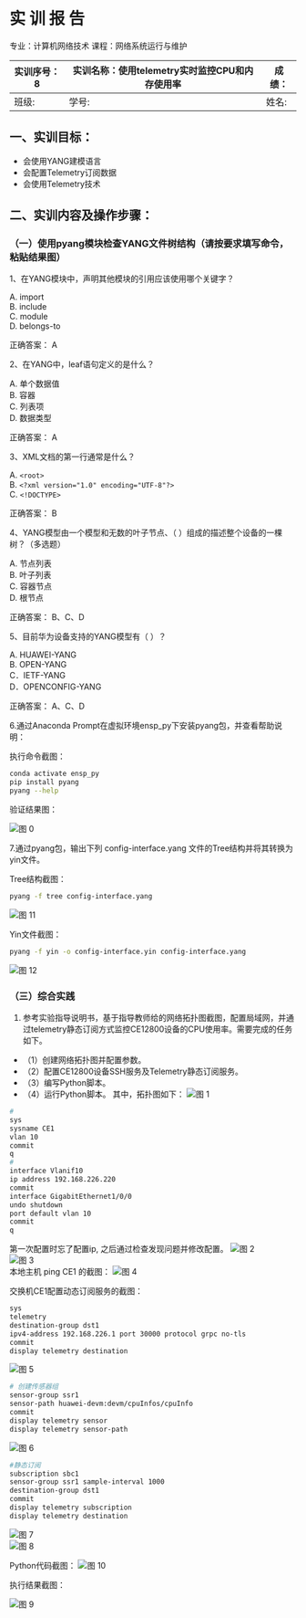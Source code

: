 # 实 训 报 告

专业：计算机网络技术       课程：网络系统运行与维护

|实训序号：8 | 实训名称：使用telemetry实时监控CPU和内存使用率 | 成绩： |
|---|---|---|
|班级:|学号:|姓名:|

## 一、实训目标：

- 会使用YANG建模语言
- 会配置Telemetry订阅数据
- 会使用Telemetry技术

## 二、实训内容及操作步骤：

### （一）使用pyang模块检查YANG文件树结构（请按要求填写命令，粘贴结果图）

1、在YANG模块中，声明其他模块的引用应该使用哪个关键字？

A. import\
B. include\
C. module\
D. belongs-to

正确答案： A

2、在YANG中，leaf语句定义的是什么？

A. 单个数据值\
B. 容器\
C. 列表项\
D. 数据类型

正确答案： A

3、XML文档的第一行通常是什么？

A. `<root>` \
B. `<?xml version="1.0" encoding="UTF-8"?>` \
C. `<!DOCTYPE>`

正确答案： B

4、YANG模型由一个模型和无数的叶子节点、（  ）组成的描述整个设备的一棵树？（多选题）

A. 节点列表\
B. 叶子列表\
C. 容器节点\
D. 根节点

正确答案： B、C、D

5、目前华为设备支持的YANG模型有（  ）？

A. HUAWEI-YANG\
B. OPEN-YANG\
C．IETF-YANG\
D．OPENCONFIG-YANG

正确答案： A、C、D

6.通过Anaconda Prompt在虚拟环境ensp_py下安装pyang包，并查看帮助说明：

执行命令截图：
```sh
conda activate ensp_py
pip install pyang
pyang --help
```

验证结果图：

![图 0](images/a0afe262b9819e72b988dd20e6d5580205cbfc01306cf7b25e78c6f057cc338b.png)  


7.通过pyang包，输出下列 config-interface.yang 文件的Tree结构并将其转换为yin文件。

Tree结构截图：
```sh
pyang -f tree config-interface.yang
```
![图 11](images/5cb53586db7dc8ed3e52cc7307c9764af4d149e7214d66cce5cd4cc7f785cc3e.png)  

Yin文件截图：
```sh
pyang -f yin -o config-interface.yin config-interface.yang
```
![图 12](images/ce87be46b3de1d2dade42ae77bff4ec699b74f13cb84f03c4444222ed384b022.png)  

### （三）综合实践
1. 参考实验指导说明书，基于指导教师给的网络拓扑图截图，配置局域网，并通过telemetry静态订阅方式监控CE12800设备的CPU使用率。需要完成的任务如下。 

- （1）创建网络拓扑图并配置参数。
- （2）配置CE12800设备SSH服务及Telemetry静态订阅服务。
- （3）编写Python脚本。
- （4）运行Python脚本。
其中，拓扑图如下：
![图 1](images/34a4136015772b4d3cf69ee894b16ce19ef0024e7118f7699853dc457b45208e.png)  

```sh
# 
sys
sysname CE1
vlan 10
commit
q
#
interface Vlanif10
ip address 192.168.226.220
commit
interface GigabitEthernet1/0/0
undo shutdown
port default vlan 10
commit
q
```
第一次配置时忘了配置ip, 之后通过检查发现问题并修改配置。
![图 2](images/f459e84b1db3bdeffa4b2b99cbb5a28f461538e17174bce4a7a4ba233942e30f.png)  
![图 3](images/cba44239dfd49304b8aa26f1c494939afddf73d01551d0579ad791e53def5b9f.png)  
本地主机 ping CE1 的截图：
![图 4](images/ce3f82459b98e781274bd2ba104325ea0e34503acdd61ed3c5fb88348c8042d5.png)  

交换机CE1配置动态订阅服务的截图：
```sh
sys
telemetry
destination-group dst1
ipv4-address 192.168.226.1 port 30000 protocol grpc no-tls
commit
display telemetry destination
```
![图 5](images/7706194b8622959fbd7de0d19d2793e55eb1b08e3e4ba23322c5cc58823b0a4d.png)  
```sh
# 创建传感器组
sensor-group ssr1
sensor-path huawei-devm:devm/cpuInfos/cpuInfo
commit
display telemetry sensor
display telemetry sensor-path
```
![图 6](images/3909e1995b0bfcdd4f0468fd1daa9c6d1ccb0cc48a2d2b7c310f519f18fad826.png)  
```sh
#静态订阅
subscription sbc1
sensor-group ssr1 sample-interval 1000
destination-group dst1
commit
display telemetry subscription
display telemetry destination
```
![图 7](images/068312992dd98ec6dedb01b1382e93556b05df114631e9cc84a62162a5e15688.png)  
![图 8](images/de11d0b9cd8410af1b9b37c9405102f1c0e693264df7fed354b65fad8923f740.png)  

Python代码截图：
![图 10](images/e7ade13f6142d3a5779d22ddf56abd183a6ea98dceadb9c46fd5d73f9b90d9c2.png)  


执行结果截图：

![图 9](images/1b02d7526cecc8242bf877d3e7417e49ffe80c49015ebb5d8f24b4e9467f404a.png)  
